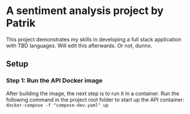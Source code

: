 # A sentiment analysis project by Patrik
This project demonstrates my skills in developing a full stack application with TBD languages. Will edit this afterwards. Or not, dunno.

## Setup 
### Step 1: Run the API Docker image
After building the image, the next step is to run it in a container. Run the following command in the project root folder to start up the API container: \
`docker-compose -f "compose-dev.yaml" up`